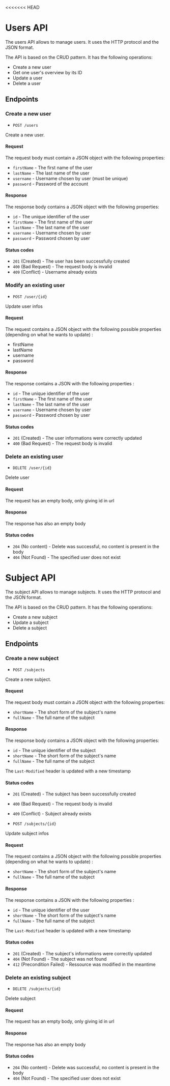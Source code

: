 <<<<<<< HEAD
# Users API

The users API allows to manage users. It uses the HTTP protocol and the JSON
format.

The API is based on the CRUD pattern. It has the following operations:

- Create a new user
- Get one user's overview by its ID
- Update a user
- Delete a user
## Endpoints
### Create a new user

- `POST /users`

Create a new user.

#### Request

The request body must contain a JSON object with the following properties:

- `firstName` - The first name of the user
- `lastName` - The last name of the user
- `username` - Username chosen by user (must be unique)
- `password` - Password of the account

#### Response

The response body contains a JSON object with the following properties:

- `id` - The unique identifier of the user
- `firstName` - The first name of the user
- `lastName` - The last name of the user
- `username` - Username chosen by user
- `password` - Password chosen by user

#### Status codes

- `201` (Created) - The user has been successfully created
- `400` (Bad Request) - The request body is invalid
- `409` (Conflict) - Username already exists

### Modify an existing user

- `POST /user/{id}`

Update user infos

#### Request

The request contains a JSON object with the following possible properties (depending on what he wants to update) :
- firstName
- lastName
- username
- password

#### Response

The response contains a JSON with the following properties :
- `id` - The unique identifier of the user
- `firstName` - The first name of the user
- `lastName` - The last name of the user
- `username` - Username chosen by user
- `password` - Password chosen by user

#### Status codes

- `201` (Created) - The user informations were correctly updated
- `400` (Bad Request) - The request body is invalid

### Delete an existing user

- `DELETE /user/{id}`

Delete user

#### Request

The request has an empty body, only giving id in url

#### Response

The response has also an empty body

#### Status codes

- `204` (No content) - Delete was successful, no content is present in the body
- `404` (Not Found) - The specified user does not exist


# Subject API

The subject API allows to manage subjects. It uses the HTTP protocol and the JSON format.

The API is based on the CRUD pattern. It has the following operations:

- Create a new subject
- Update a subject
- Delete a subject

## Endpoints

### Create a new subject

- `POST /subjects`

Create a new subject.

#### Request

The request body must contain a JSON object with the following properties:

- `shortName` - The short form of the subject's name
- `fullName` - The full name of the subject

#### Response

The response body contains a JSON object with the following properties:

- `id` - The unique identifier of the subject
- `shortName` - The short form of the subject's name
- `fullName` - The full name of the subject

The `Last-Modified` header is updated with a new timestamp

#### Status codes

- `201` (Created) - The subject has been successfully created
- `400` (Bad Request) - The request body is invalid
- `409` (Conflict) - Subject already exists


- `POST /subjects/{id}`

Update subject infos

#### Request

The request contains a JSON object with the following possible properties (depending on what he wants to update) :

- `shortName` - The short form of the subject's name
- `fullName` - The full name of the subject


#### Response

The response contains a JSON with the following properties :
- `id` - The unique identifier of the user
- `shortName` - The short form of the subject's name
- `fullName` - The full name of the subject

The `Last-Modified` header is updated with a new timestamp

#### Status codes

- `201` (Created) - The subject's informations were correctly updated
- `404` (Not Found) - The subject was not found
- `412` (Precondition Failed) - Ressource was modified in the meantime

### Delete an existing subject

- `DELETE /subjects/{id}`

Delete subject

#### Request

The request has an empty body, only giving id in url

#### Response

The response has also an empty body

#### Status codes

- `204` (No content) - Delete was successful, no content is present in the body
- `404` (Not Found) - The specified user does not exist




